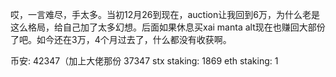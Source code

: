 哎，一言难尽，手太多。当初12月26到现在，auction让我回到6万，为什么老是这么格局，给自己加了太多幻想。后面如果休息买xai manta alt现在也赚回大部份了吧。如今还在3万，4个月过去了，什么都没有收获啊。

币安: 42347（加上大佬那份 37347
stx staking: 1869 
eth staking: 1